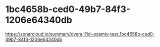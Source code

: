 # 1bc4658b-ced0-49b7-84f3-1206e64340db
https://sonarcloud.io/summary/overall?id=examly-test_1bc4658b-ced0-49b7-84f3-1206e64340db
